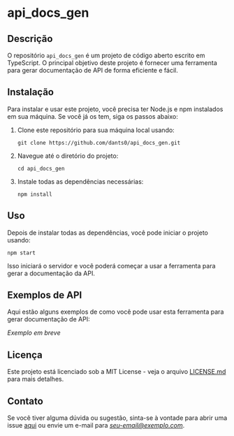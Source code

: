 # api_docs_gen

## Descrição

O repositório `api_docs_gen` é um projeto de código aberto escrito em TypeScript. O principal objetivo deste projeto é fornecer uma ferramenta para gerar documentação de API de forma eficiente e fácil.

## Instalação

Para instalar e usar este projeto, você precisa ter Node.js e npm instalados em sua máquina. Se você já os tem, siga os passos abaixo:

1. Clone este repositório para sua máquina local usando:

   ```
   git clone https://github.com/dants0/api_docs_gen.git
   ```
   
2. Navegue até o diretório do projeto:

   ```
   cd api_docs_gen
   ```
   
3. Instale todas as dependências necessárias:

   ```
   npm install
   ```

## Uso

Depois de instalar todas as dependências, você pode iniciar o projeto usando:

```
npm start
```

Isso iniciará o servidor e você poderá começar a usar a ferramenta para gerar a documentação da API.

## Exemplos de API

Aqui estão alguns exemplos de como você pode usar esta ferramenta para gerar documentação de API:

*Exemplo em breve*

## Licença

Este projeto está licenciado sob a MIT License - veja o arquivo [LICENSE.md](LICENSE.md) para mais detalhes.

## Contato

Se você tiver alguma dúvida ou sugestão, sinta-se à vontade para abrir uma issue [aqui](https://github.com/dants0/api_docs_gen/issues) ou envie um e-mail para *seu-email@exemplo.com*.
